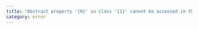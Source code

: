 ```yaml
---
title: "Abstract property '{0}' in class '{1}' cannot be accessed in the constructor."
category: error
---
```

